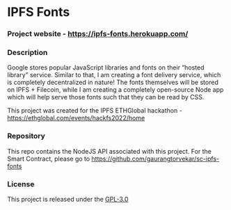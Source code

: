 # IPFS Fonts

### Project website - https://ipfs-fonts.herokuapp.com/

### Description

Google stores popular JavaScript libraries and fonts on their “hosted library” service. Similar to that, I am creating a font delivery service, which is completely decentralized in nature! The fonts themselves will be stored on IPFS + Filecoin, while I am creating a completely open-source Node app which will help serve those fonts such that they can be read by CSS.

This project was created for the IPFS ETHGlobal hackathon - https://ethglobal.com/events/hackfs2022/home

### Repository

This repo contains the NodeJS API associated with this project.
For the Smart Contract, please go to https://github.com/gaurangtorvekar/sc-ipfs-fonts

### License

This project is released under the [GPL-3.0](https://www.gnu.org/licenses/gpl-3.0.txt)

